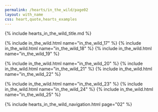 ```yaml
---
permalink: /hearts/in_the_wild/page02
layout: with_name
css: heart,quote,hearts_examples
---
```


{% include hearts_in_the_wild_title.md %}

{% include in_the_wild.html name="in_the_wild_17" %}
{% include in_the_wild.html name="in_the_wild_18" %}
{% include in_the_wild.html name="in_the_wild_19" %}

{% include in_the_wild.html name="in_the_wild_20" %}
{% include in_the_wild.html name="in_the_wild_21" %}
{% include in_the_wild.html name="in_the_wild_22" %}

{% include in_the_wild.html name="in_the_wild_23" %}
{% include in_the_wild.html name="in_the_wild_24" %}
{% include in_the_wild.html name="in_the_wild_25" %}

{% include hearts_in_the_wild_navigation.html page="02" %}
